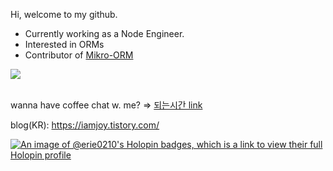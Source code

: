 Hi, welcome to my github.
- Currently working as a Node Engineer.
- Interested in ORMs
- Contributor of [Mikro-ORM](https://github.com/mikro-orm/mikro-orm)

</h3> <a href="https://hits.seeyoufarm.com"><img src="https://hits.seeyoufarm.com/api/count/incr/badge.svg?url=https%3A%2F%2Fgithub.com%2Ferie0210&count_bg=%2379C83D&title_bg=%23555555&icon=&icon_color=%23E7E7E7&title=hits&edge_flat=true"/></a> <br>
<br>

wanna have coffee chat w. me? => [되는시간 link](https://whattime.co.kr/nanojoy)

blog(KR): https://iamjoy.tistory.com/

[![An image of @erie0210's Holopin badges, which is a link to view their full Holopin profile](https://holopin.me/erie0210)](https://holopin.io/@erie0210)
